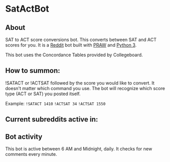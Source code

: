 # SatActBot

## About
SAT to ACT score conversions bot. This converts between SAT and ACT scores for you. It is a [Reddit](https://www.reddit.com/) bot built with [PRAW](http://praw.readthedocs.io/en/latest/) and [Python 3](https://docs.python.org/3/). 

This bot uses the Concordance Tables provided by Collegeboard.

## How to summon:
!SATACT or !ACTSAT followed by the score you would like to convert. It doesn't matter which command you use. The bot will recognize which score type (ACT or SAT) you posted itself.

Example:
`!SATACT 1410`
`!ACTSAT 34`
`!ACTSAT 1550`

## Current subreddits active in:

## Bot activity
This bot is active between 6 AM and Midnight, daily. It checks for new comments every minute.
